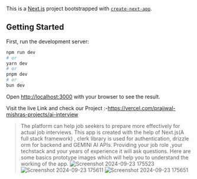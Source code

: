 This is a [Next.js](https://nextjs.org/) project bootstrapped with [`create-next-app`](https://github.com/vercel/next.js/tree/canary/packages/create-next-app).

## Getting Started
First, run the development server:

```bash
npm run dev
# or
yarn dev
# or
pnpm dev
# or
bun dev
```
Open [http://localhost:3000](http://localhost:3000) with your browser to see the result.

Visit the live Link and check our Project :-https://vercel.com/prajjwal-mishras-projects/ai-interview

>The platform can help job seekers to prepare more effectively for actual job interviews.
>This app is created with the help of Next.js(A full stack framework) , clerk library is used for authentication, drizzle orm for backend and GEMINI AI APIs.
>Providing your job role ,your techstack and your years of experience it will ask questions.
>Here are some basics prototype images which will help you to understand the working of the app.
![Screenshot 2024-09-23 175523](https://github.com/user-attachments/assets/3512505a-19d0-4160-935e-f8709c72106c)
![Screenshot 2024-09-23 175611](https://github.com/user-attachments/assets/38ca4798-4ed1-4b9c-ab56-43a16f7cb100)
![Screenshot 2024-09-23 175651](https://github.com/user-attachments/assets/e53600cf-0844-4ce3-81ef-4725a635452c)













